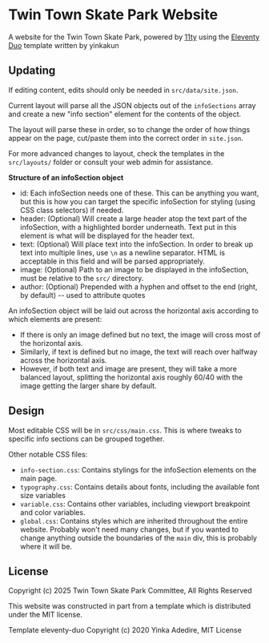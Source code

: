 # Twin Town Skate Park Website

A website for the Twin Town Skate Park, powered by [11ty](https://www.11ty.dev/) using the [Eleventy Duo](https://eleventyduo.netlify.app/) template written by yinkakun

## Updating

If editing content, edits should only be needed in `src/data/site.json`.

Current layout will parse all the JSON objects out of the `infoSections` array and create a new "info section" element for the contents of the object.

The layout will parse these in order, so to change the order of how things appear on the page, cut/paste them into the correct order in `site.json`.

For more advanced changes to layout, check the templates in the `src/layouts/` folder or consult your web admin for assistance.

**Structure of an infoSection object**
- id: Each infoSection needs one of these. This can be anything you want, but this is how you can target the specific infoSection for styling (using CSS class selectors) if needed.
- header: (Optional) Will create a large header atop the text part of the infoSection, with a highlighted border underneath. Text put in this element is what will be displayed for the header text.
- text: (Optional) Will place text into the infoSection. In order to break up text into multiple lines, use `\n` as a newline separator. HTML is acceptable in this field and will be parsed appropriately.
- image: (Optional) Path to an image to be displayed in the infoSection, must be relative to the `src/` directory.
- author: (Optional) Prepended with a hyphen and offset to the end (right, by default) -- used to attribute quotes

An infoSection object will be laid out across the horizontal axis according to which elements are present:
- If there is only an image defined but no text, the image will cross most of the horizontal axis.
- Similarly, if text is defined but no image, the text will reach over halfway across the horizontal axis.
- However, if both text and image are present, they will take a more balanced layout, splitting the horizontal axis roughly 60/40 with the image getting the larger share by default.

## Design

Most editable CSS will be in `src/css/main.css`. This is where tweaks to specific info sections can be grouped together.

Other notable CSS files:
- `info-section.css`: Contains stylings for the infoSection elements on the main page.
- `typography.css`: Contains details about fonts, including the available font size variables
- `variable.css`: Contains other variables, including viewport breakpoint and color variables.
- `global.css`: Contains styles which are inherited throughout the entire website. Probably won't need many changes, but if you wanted to change anything outside the boundaries of the `main` div, this is probably where it will be.

## License

Copyright (c) 2025 Twin Town Skate Park Committee, All Rights Reserved

This website was constructed in part from a template which is distributed under the MIT license.

Template eleventy-duo Copyright (c) 2020 Yinka Adedire, MIT License

